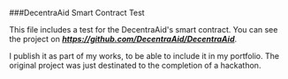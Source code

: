 ###DecentraAid Smart Contract Test

This file includes a test for the DecentraAid's smart contract. 
You can see the project on ***https://github.com/DecentraAid/DecentraAid***.

I publish it as part of my works, to be able to include it in my portfolio. The original project was just destinated to the completion of a hackathon.
